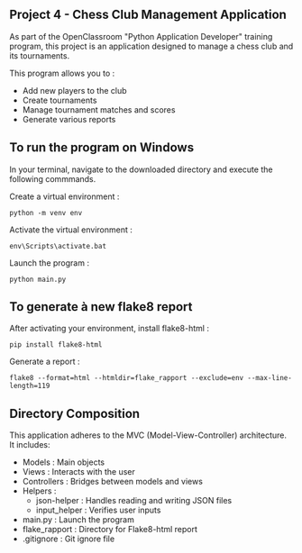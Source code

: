 Project 4 - Chess Club Management Application
-
As part of the OpenClassroom "Python Application Developer" training program, this project is an application 
designed to manage a chess club and its tournaments.

This program allows you to :
- Add new players to the club
- Create tournaments
- Manage tournament matches and scores
- Generate various reports

To run the program on Windows
-
In your terminal, navigate to the downloaded directory and execute the following commmands.

Create a virtual environment :

    python -m venv env

Activate the virtual environment :

    env\Scripts\activate.bat

Launch the program :

    python main.py

To generate à new flake8 report
-
After activating your environment, install flake8-html :

    pip install flake8-html

Generate a report :

    flake8 --format=html --htmldir=flake_rapport --exclude=env --max-line-length=119

Directory Composition
-

This application adheres to the MVC (Model-View-Controller) architecture. It includes:
- Models : Main objects
- Views : Interacts with the user
- Controllers : Bridges between models and views
- Helpers :
  - json-helper : Handles reading and writing JSON files
  - input_helper : Verifies user inputs
- main.py : Launch the program
- flake_rapport : Directory for Flake8-html report
- .gitignore : Git ignore file

